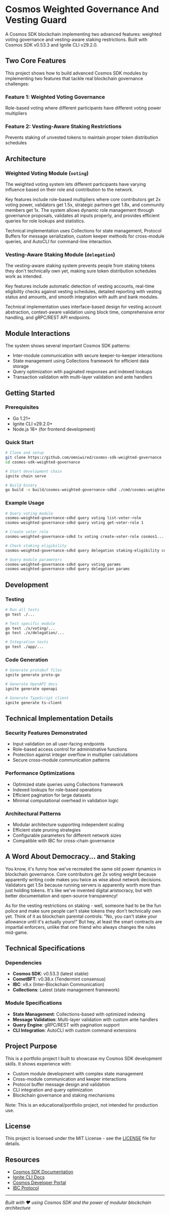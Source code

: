 # Cosmos Weighted Governance And Vesting Guard

A Cosmos SDK blockchain implementing two advanced features: weighted voting governance and vesting-aware staking restrictions. Built with Cosmos SDK v0.53.3 and Ignite CLI v29.2.0.

## Two Core Features

This project shows how to build advanced Cosmos SDK modules by implementing two features that tackle real blockchain governance challenges:

### Feature 1: Weighted Voting Governance
Role-based voting where different participants have different voting power multipliers

### Feature 2: Vesting-Aware Staking Restrictions
Prevents staking of unvested tokens to maintain proper token distribution schedules

## Architecture

### Weighted Voting Module (`voting`)

The weighted voting system lets different participants have varying influence based on their role and contribution to the network.

Key features include role-based multipliers where core contributors get 2x voting power, validators get 1.5x, strategic partners get 1.8x, and community members get 1x. The system allows dynamic role management through governance proposals, validates all inputs properly, and provides efficient queries for role lookups and statistics.

Technical implementation uses Collections for state management, Protocol Buffers for message serialization, custom keeper methods for cross-module queries, and AutoCLI for command-line interaction.

### Vesting-Aware Staking Module (`delegation`)

The vesting-aware staking system prevents people from staking tokens they don't technically own yet, making sure token distribution schedules work as intended.

Key features include automatic detection of vesting accounts, real-time eligibility checks against vesting schedules, detailed reporting with vesting status and amounts, and smooth integration with auth and bank modules.

Technical implementation uses interface-based design for vesting account abstraction, context-aware validation using block time, comprehensive error handling, and gRPC/REST API endpoints.

## Module Interactions

The system shows several important Cosmos SDK patterns:
- Inter-module communication with secure keeper-to-keeper interactions
- State management using Collections framework for efficient data storage
- Query optimization with paginated responses and indexed lookups
- Transaction validation with multi-layer validation and ante handlers

## Getting Started

### Prerequisites
- Go 1.21+
- Ignite CLI v29.2.0+
- Node.js 18+ (for frontend development)

### Quick Start

```bash
# Clone and setup
git clone https://github.com/omniwired/cosmos-sdk-weighted-governance
cd cosmos-sdk-weighted-governance

# Start development chain
ignite chain serve

# Build binary
go build -o build/cosmos-weighted-governance-sdkd ./cmd/cosmos-weighted-governance-sdkd
```

### Example Usage

```bash
# Query voting module
cosmos-weighted-governance-sdkd query voting list-voter-role
cosmos-weighted-governance-sdkd query voting get-voter-role 1

# Create voter role
cosmos-weighted-governance-sdkd tx voting create-voter-role cosmos1... validator 1.5 $(date +%s) cosmos1...

# Check staking eligibility
cosmos-weighted-governance-sdkd query delegation staking-eligibility cosmos1...

# Query module parameters
cosmos-weighted-governance-sdkd query voting params
cosmos-weighted-governance-sdkd query delegation params
```

## Development

### Testing
```bash
# Run all tests
go test ./...

# Test specific module
go test ./x/voting/...
go test ./x/delegation/...

# Integration tests
go test ./app/...
```

### Code Generation
```bash
# Generate protobuf files
ignite generate proto-go

# Generate OpenAPI docs
ignite generate openapi

# Generate TypeScript client
ignite generate ts-client
```

## Technical Implementation Details

### Security Features Demonstrated
- Input validation on all user-facing endpoints
- Role-based access control for administrative functions
- Protection against integer overflow in multiplier calculations
- Secure cross-module communication patterns

### Performance Optimizations
- Optimized state queries using Collections framework
- Indexed lookups for role-based operations
- Efficient pagination for large datasets
- Minimal computational overhead in validation logic

### Architectural Patterns
- Modular architecture supporting independent scaling
- Efficient state pruning strategies
- Configurable parameters for different network sizes
- Compatible with IBC for cross-chain governance

## A Word About Democracy... and Staking

You know, it's funny how we've recreated the same old power dynamics in blockchain governance. Core contributors get 2x voting weight because apparently writing code makes you twice as wise about network decisions. Validators get 1.5x because running servers is apparently worth more than just holding tokens. It's like we've invented digital aristocracy, but with better documentation and open-source transparency!

As for the vesting restrictions on staking - well, someone had to be the fun police and make sure people can't stake tokens they don't technically own yet. Think of it as blockchain parental controls: "No, you can't stake your allowance until it's actually yours!" But hey, at least the smart contracts are impartial enforcers, unlike that one friend who always changes the rules mid-game.

## Technical Specifications

### Dependencies
- **Cosmos SDK**: v0.53.3 (latest stable)
- **CometBFT**: v0.38.x (Tendermint consensus)
- **IBC**: v8.x (Inter-Blockchain Communication)
- **Collections**: Latest (state management framework)

### Module Specifications
- **State Management**: Collections-based with optimized indexing
- **Message Validation**: Multi-layer validation with custom ante handlers
- **Query Engine**: gRPC/REST with pagination support
- **CLI Integration**: AutoCLI with custom command extensions

## Project Purpose

This is a portfolio project I built to showcase my Cosmos SDK development skills. It shows experience with:
- Custom module development with complex state management
- Cross-module communication and keeper interactions
- Protocol buffer message design and validation
- CLI integration and query optimization
- Blockchain governance and staking mechanisms

Note: This is an educational/portfolio project, not intended for production use.

## License

This project is licensed under the MIT License - see the [LICENSE](LICENSE) file for details.

## Resources

- [Cosmos SDK Documentation](https://docs.cosmos.network/)
- [Ignite CLI Docs](https://docs.ignite.com/)
- [Cosmos Developer Portal](https://cosmos.network/developers/)
- [IBC Protocol](https://ibcprotocol.org/)

---

*Built with ❤️ using Cosmos SDK and the power of modular blockchain architecture*
